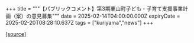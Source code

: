 +++
title = """【パブリックコメント】第3期栗山町子ども・子育て支援事業計画（案）の意見募集"""
date = 2025-02-14T04:00:00.000Z
expiryDate = 2025-02-20T08:28:10.637Z
tags = ["kuriyama","news"]
+++


[[source]](https://www.town.kuriyama.hokkaido.jp/soshiki/39/30335.html)
